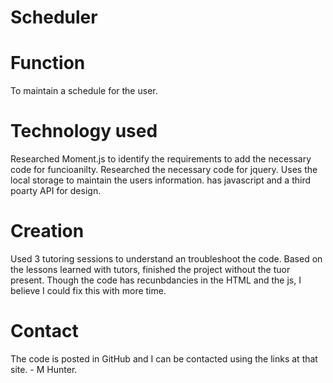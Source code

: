 # Scheduler

# Function
To maintain a schedule for the user.

#  Technology used
Researched Moment.js to identify the requirements to add the necessary code for funcioanilty. Researched the necessary code for jquery.  Uses the local storage to maintain the users information.  has javascript and a third poarty API for design.

# Creation
Used 3 tutoring sessions to understand an troubleshoot the code. Based on the lessons learned with tutors, finished the project without the tuor present. Though the code has recunbdancies in the HTML and the js, I believe I could fix this with more time.

# Contact
The code is posted in GitHub and I can be contacted using the links at that site. - M Hunter.